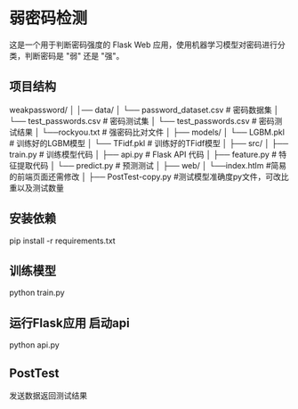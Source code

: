# 弱密码检测

这是一个用于判断密码强度的 Flask Web 应用，使用机器学习模型对密码进行分类，判断密码是 "弱" 还是 "强"。

## 项目结构

weakpassword/
│
│── data/
│   └── password_dataset.csv   # 密码数据集
│   └── test_passwords.csv     # 密码测试集
│   └── test_passwords.csv     # 密码测试结果
│   └──rockyou.txt             # 强密码比对文件
│
├── models/
│   └── LGBM.pkl        # 训练好的LGBM模型
│   └── TFidf.pkl       # 训练好的TFidf模型
│
├── src/
│   ├── train.py               # 训练模型代码
│   ├── api.py                 # Flask API 代码
│   ├── feature.py             # 特征提取代码
│   └── predict.py             # 预测测试
│
├── web/
│    └──index.htlm    #简易的前端页面还需修改
│ 
├── PostTest-copy.py  #测试模型准确度py文件，可改比重以及测试数量



## 安装依赖
pip install -r requirements.txt

## 训练模型
python train.py

## 运行Flask应用 启动api

python api.py

## PostTest

发送数据返回测试结果
